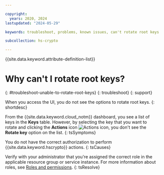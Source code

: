 ```yaml
---

copyright:
  years: 2020, 2024
lastupdated: "2024-05-29"

keywords: troubleshoot, problems, known issues, can't rotate root keys

subcollection: hs-crypto

---
```


{{site.data.keyword.attribute-definition-list}}




# Why can't I rotate root keys?
{: #troubleshoot-unable-to-rotate-root-keys}
{: troubleshoot}
{: support}

When you access the UI, you do not see the options to rotate root keys.
{: shortdesc}

From the {{site.data.keyword.cloud_notm}} dashboard, you see a list of keys in the **Keys** table. However, by selecting the key that you want to rotate and clicking the **Actions** icon ![Actions icon](../icons/action-menu-icon.svg "Actions"), you don't see the **Rotate key** option on the list.
{: tsSymptoms}

You do not have the correct authorization to perform {{site.data.keyword.hscrypto}} actions.
{: tsCauses}

Verify with your administrator that you're assigned the correct role in the applicable resource group or service instance. For more information about roles, see [Roles and permissions](/docs/hs-crypto?topic=hs-crypto-manage-access#roles).
{: tsResolve}
